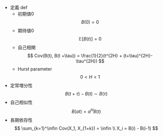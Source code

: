 - 定義 def
    - 初期値0
        $$
        B(0) = 0 
        $$
    - 期待値0
        $$
        \mathbb E[B(t)] = 0
        $$
    - 自己相関
        $$
        Cov(B(t), B(t +\tau)) = \frac{1}{2}(t^{2H} + (t+\tau)^{2H}-\tau^{2H})
        $$
    - Hurst parameter
        $$
        0< H<1
        $$
- 定常増分性
    $$
    B(t+\tau) -B(t) \sim B(\tau)
    $$
- 自己相似性
    $$
    B(at) = a^H B(t)
    $$
- 長期依存性
    $$
    \sum_{k=1}^\infin Cov(X_1, X_{1+k}) = \infin \\
    X_i = B(i) - B(i-1)
    $$